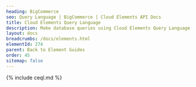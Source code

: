 ```yaml
---
heading: BigCommerce
seo: Query Language | BigCommerce | Cloud Elements API Docs
title: Cloud Elements Query Language
description: Make database queries using Cloud Elements Query Language.
layout: docs
breadcrumbs: /docs/elements.html
elementId: 274
parent: Back to Element Guides
order: 45
sitemap: false
---
```


{% include ceql.md %}
